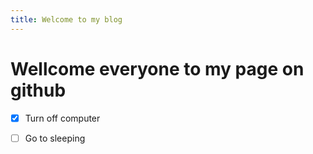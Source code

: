 ```yaml
---
title: Welcome to my blog
---
```


# Wellcome everyone to my page on github
- [x] Turn off computer
- [ ] Go to sleeping


